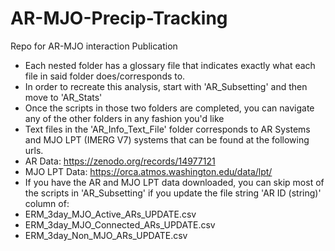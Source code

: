# AR-MJO-Precip-Tracking
Repo for AR-MJO interaction Publication 
- Each nested folder has a glossary file that indicates exactly what each file in said folder does/corresponds to.
- In order to recreate this analysis, start with 'AR_Subsetting' and then move to 'AR_Stats'
- Once the scripts in those two folders are completed, you can navigate any of the other folders in any fashion you'd like
- Text files in the 'AR_Info_Text_File' folder corresponds to AR Systems and MJO LPT (IMERG V7) systems that can be found at the following urls.
- AR Data: https://zenodo.org/records/14977121
- MJO LPT Data: https://orca.atmos.washington.edu/data/lpt/
- If you have the AR and MJO LPT data downloaded, you can skip most of the scripts in 'AR_Subsetting' if you update the file string 'AR ID (string)' column of:
- ERM_3day_MJO_Active_ARs_UPDATE.csv
- ERM_3day_MJO_Connected_ARs_UPDATE.csv
- ERM_3day_Non_MJO_ARs_UPDATE.csv
